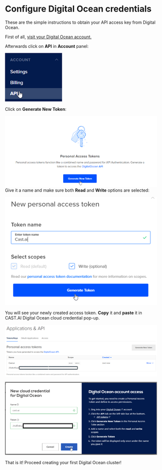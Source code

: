# Configure Digital Ocean credentials

These are the simple instructions to obtain your API access key from Digital Ocean.

First of all, [visit your Digital Ocean account.](https://cloud.digitalocean.com/)

Afterwards click on **API** in **Account** panel:

![do-1](configuring-do-credentials/do-1.png)

Click on **Generate New Token**:

![do-2](configuring-do-credentials/do-2.png)
Give it a name and make sure both **Read** and **Write** options are selected:

![do-3](configuring-do-credentials/do-3.png)

You will see your newly created access token. **Copy** it and **paste** it in CAST.AI Digital Ocean cloud credential pop-up.

![do-4](configuring-do-credentials/do-4.png)

![do-5](configuring-do-credentials/do-5.png)

That is it! Proceed creating your first Digital Ocean cluster!

